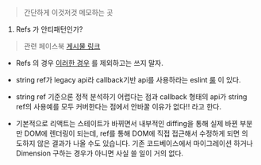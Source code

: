> 간단하게 이것저것 메모하는 곳

1. Refs 가 안티패턴인가?
> 관련 페이스북 [게시물 링크](https://www.facebook.com/groups/react.ko/permalink/1809224009337763/)

- Refs 의 경우 [이러한 경우](https://facebook.github.io/react/docs/refs-and-the-dom.html#when-to-use-refs) 를 제외하고는 쓰지 말자.

- string ref가 legacy api라 callback기반 api를 사용하라는 eslint [룰](https://github.com/.../master/docs/rules/no-string-refs.md) 이 있다.

- string ref 기준으론 정적 분석하기 어렵다는 점과 callback 형태의 api가 string ref의 사용예를 모두 커버한다는 점에서 안바꿀 이유가 없다!! 라고 한다.

- 기본적으로 리액트는 스테이트가 바뀌면서 내부적인 diffing을 통해 실제 바뀐 부분만 DOM에 렌더링이 되는데, ref를 통해 DOM에 직접 접근해서 수정하게 되면 의도하지 않은 결과가 나올 수도 있습니다. 기존 코드베이스에서 마이그레이션 하거나 Dimension 구하는 경우가 아니면 사실 쓸 일이 거의 없다.